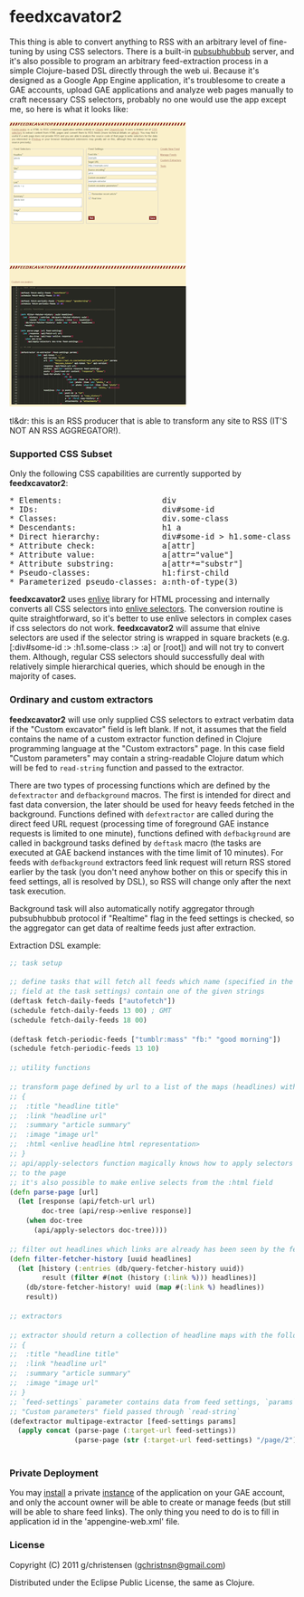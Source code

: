 # feedxcavator2

This thing is able to convert anything to RSS with an arbitrary level of 
fine-tuning by using CSS selectors. There is a built-in [pubsubhubbub](https://en.wikipedia.org/wiki/PubSubHubbub)
server, and it's also possible to program an arbitrary
feed-extraction process in a simple Clojure-based DSL directly through the web ui.
Because it's designed as a Google App Engine application, it's troublesome to 
create a GAE accounts, upload GAE applications and analyze web pages manually to 
craft necessary CSS selectors, probably no one would use the app except me, 
so here is what it looks like:

<a href="https://github.com/GChristensen/feedxcavator2/blob/master/img/xcavator.png" target="_blank"><img src="https://github.com/GChristensen/feedxcavator2/blob/master/img/xcavator_thumb.png" /></a>&nbsp;&nbsp;<a href="https://github.com/GChristensen/feedxcavator2/blob/master/img/custom.png" target="_blank"><img src="https://github.com/GChristensen/feedxcavator2/blob/master/img/custom_thumb.png" /></a>

tl&dr: this is an RSS producer that is able to transform any site
to RSS (IT'S NOT AN RSS AGGREGATOR!).

### Supported CSS Subset

Only the following CSS capabilities are currently supported by __feedxcavator2__:

<pre>
* Elements:                     div
* IDs:                          div#some-id
* Classes:                      div.some-class
* Descendants:                  h1 a
* Direct hierarchy:             div#some-id > h1.some-class > a
* Attribute check:              a[attr]
* Attribute value:              a[attr="value"]
* Attribute substring:          a[attr*="substr"]
* Pseudo-classes:               h1:first-child
* Parameterized pseudo-classes: a:nth-of-type(3)
</pre>

__feedxcavator2__ uses [enlive](https://github.com/cgrand/enlive#readme)
library for HTML processing and internally converts all CSS selectors into
[enlive selectors](http://enlive.cgrand.net/syntax.html).
The conversion routine is quite straightforward, so it's 
better to use enlive selectors in complex cases if css selectors do not work. 
__feedxcavator2__ will assume that elnive selectors are used if the selector 
string is wrapped in square brackets (e.g. [:div#some-id :> :h1.some-class 
:> :a] or [root]) and will not try to convert them.
Although, regular CSS selectors should successfully deal with relatively simple hierarchical 
queries, which should be enough in the majority of cases.

### Ordinary and custom extractors

__feedxcavator2__ will use only supplied CSS selectors to extract verbatim data if the 
"Custom excavator" field is left blank. If not, it assumes that the field contains the name 
of a custom extractor function defined in Clojure programming language at the "Custom 
extractors" page. In this case field "Custom parameters" may contain a string-readable 
Clojure datum which will be fed to `read-string` function and passed to the extractor.

There are two types of processing functions which are defined by the `defextractor` and
`defbackground` macros. The first is intended for direct and fast data conversion,
the later should be used for heavy feeds fetched in the background. Functions defined
with `defextractor` are called during the direct feed URL request (processing time of 
foreground GAE instance requests is limited to one minute), functions defined with
`defbackground` are called in background tasks defined by `deftask` macro (the tasks 
are executed at GAE backend instances with the time limit of 10 minutes). 
For feeds with `defbackground` extractors feed link request will return RSS stored earlier by 
the task (you don't need anyhow bother on this or specify this in feed settings, 
all is resolved by DSL), so RSS will change only after the next task execution. 

Background task will also automatically notify aggregator through pubsubhubbub protocol 
if "Realtime" flag in the feed settings is checked, so the aggregator can get data of realtime
feeds just after extraction.

Extraction DSL example:

```clojure
;; task setup 

;; define tasks that will fetch all feeds which name (specified in the "Feed title" 
;; field at the task settings) contain one of the given strings
(deftask fetch-daily-feeds ["autofetch"])
(schedule fetch-daily-feeds 13 00) ; GMT
(schedule fetch-daily-feeds 18 00)

(deftask fetch-periodic-feeds ["tumblr:mass" "fb:" "good morning"])
(schedule fetch-periodic-feeds 13 10)

;; utility functions

;; transform page defined by url to a list of the maps (headlines) with the following fieleds:
;; {
;;  :title "headline title" 
;;  :link "headline url" 
;;  :summary "article summary" 
;;  :image "image url" 
;;  :html <enlive headline html representation>
;; }
;; api/apply-selectors function magically knows how to apply selectors from the feed settings 
;; to the page
;; it's also possible to make enlive selects from the :html field
(defn parse-page [url]
  (let [response (api/fetch-url url)
        doc-tree (api/resp->enlive response)]
    (when doc-tree
      (api/apply-selectors doc-tree))))
 
;; filter out headlines which links are already has been seen by the fetcher 
(defn filter-fetcher-history [uuid headlines]
  (let [history (:entries (db/query-fetcher-history uuid))
        result (filter #(not (history (:link %))) headlines)]
    (db/store-fetcher-history! uuid (map #(:link %) headlines))
    result))

;; extractors

;; extractor should return a collection of headline maps with the following fields:
;; {
;;  :title "headline title" 
;;  :link "headline url" 
;;  :summary "article summary" 
;;  :image "image url" 
;; }
;; `feed-settings` parameter contains data from feed settings, `params` contain value of the
;; "Custom parameters" field passed through `read-string` 
(defextractor multipage-extractor [feed-settings params]
  (apply concat (parse-page (:target-url feed-settings))
                (parse-page (str (:target-url feed-settings) "/page/2"))))



```

### Private Deployment

You may [install](http://code.google.com/appengine/docs/java/gettingstarted/uploading.html) 
a private [instance](https://github.com/GChristensen/feedxcavator/downloads)
of the application on your GAE account, and only the account owner will be able 
to create or manage feeds (but still will be able to share feed links). The only 
thing you need to do is to fill in application id in the 'appengine-web.xml' file.

### License

Copyright (C) 2011 g/christensen (gchristnsn@gmail.com)

Distributed under the Eclipse Public License, the same as Clojure.

